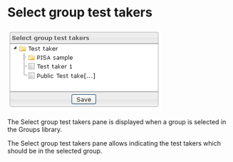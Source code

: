 <!--
parent:
    title: Manage_Groups
author:
    - 'Jérôme Bogaerts'
created_at: '2012-04-03 15:26:45'
updated_at: '2013-03-13 13:57:50'
tags:
    - 'Manage Groups'
-->

Select group test takers
========================

![](../resources/groups-selectgrouptesttakers.png)

The Select group test takers pane is displayed when a group is selected in the Groups library.<br/>

The Select group test takers pane allows indicating the test takers which should be in the selected group.

